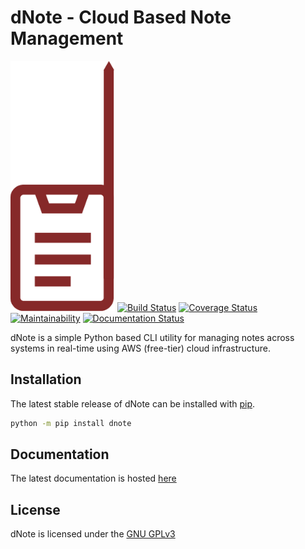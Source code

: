 # dNote - Cloud Based Note Management
![Logo](docs/assets/logo.png) [![Build Status](https://travis-ci.com/yetisir/dnote.svg?branch=master)](https://travis-ci.co/yetisir/dnote) [![Coverage Status](https://coveralls.io/repos/github/yetisir/dnote/badge.svg?branch=master)](https://coveralls.io/github/yetisir/dnote?branch=master) [![Maintainability](https://api.codeclimate.com/v1/badges/9188bb54d74247ab039e/maintainability)](https://codeclimate.com/github/yetisir/dnote/maintainability) [![Documentation Status](https://readthedocs.org/projects/dnote/badge/?version=latest)](https://dnote.readthedocs.io/en/latest/?badge=latest)
  
dNote is a simple Python based CLI utility for managing notes across systems in real-time using AWS (free-tier) cloud infrastructure. 

## Installation

The latest stable release of dNote can be installed with [pip](https://pip.pypa.io/en/stable/).
 
```bash
python -m pip install dnote
```

## Documentation

The latest documentation is hosted [here](https://dnote.readthedocs.io/en/latest/?badge=latest)


## License
dNote is licensed under the  [GNU GPLv3](https://choosealicense.com/licenses/gpl-3.0/)

